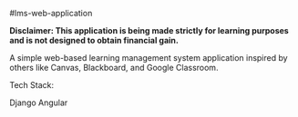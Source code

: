 #lms-web-application

**Disclaimer: This application is being made strictly for learning purposes and is not designed to obtain financial gain.**

A simple web-based learning management system application inspired by others like Canvas, Blackboard, and Google Classroom.

Tech Stack:

Django
Angular
